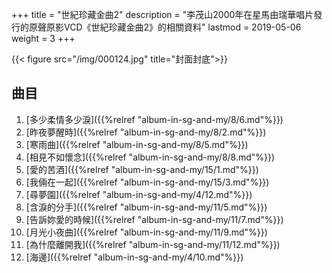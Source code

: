 +++
title = "世紀珍藏金曲2"
description = "李茂山2000年在星馬由瑞華唱片發行的原聲原影VCD《世紀珍藏金曲2》的相關資料"
lastmod = 2019-05-06
weight = 3
+++

{{< figure src="/img/000124.jpg" title="封面封底">}}


## 曲目

1. [多少柔情多少淚]({{%relref "album-in-sg-and-my/8/6.md"%}}) 
2. [昨夜夢醒時]({{%relref "album-in-sg-and-my/8/2.md"%}}) 
3. [寒雨曲]({{%relref "album-in-sg-and-my/8/5.md"%}}) 
4. [相見不如懷念]({{%relref "album-in-sg-and-my/8/8.md"%}}) 
5. [愛的苦酒]({{%relref "album-in-sg-and-my/15/1.md"%}}) 
6. [我倆在一起]({{%relref "album-in-sg-and-my/15/3.md"%}}) 
7. [尋夢園]({{%relref "album-in-sg-and-my/4/12.md"%}}) 
8. [含淚的分手]({{%relref "album-in-sg-and-my/11/5.md"%}}) 
9. [告訴妳愛的時候]({{%relref "album-in-sg-and-my/11/7.md"%}}) 
10. [月光小夜曲]({{%relref "album-in-sg-and-my/11/9.md"%}}) 
11. [為什麼離開我]({{%relref "album-in-sg-and-my/11/12.md"%}}) 
12. [海邊]({{%relref "album-in-sg-and-my/4/10.md"%}}) 
